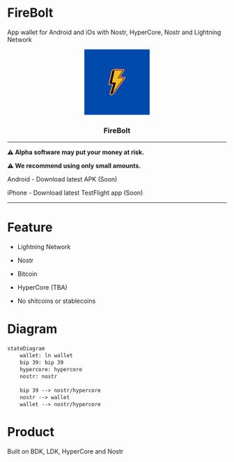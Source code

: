# FireBolt

App wallet for Android  and iOs with Nostr, HyperCore, Nostr and Lightning Network 

<p align="center">
  <a href="https://github.com/AreaLayer/FireBolt" title="AreaLayer">
    <img alt="FireBolt" src="./src/assets/firebolt_logo_readme.png" width="150"></img>
  </a>
</p>

<h3 align="center">FireBolt</h3>


---

**⚠️ Alpha software may put your money at risk.**

**⚠️ We recommend using only small amounts.**

 Android - Download latest APK (Soon)

iPhone - Download latest TestFlight app (Soon)

---


# Feature

- Lightning Network

- Nostr

- Bitcoin

- HyperCore (TBA)

- No shitcoins or stablecoins

# Diagram

```mermaid
stateDiagram
    wallet: ln wallet
    bip 39: bip 39
    hypercore: hypercore
    nostr: nostr

    bip 39 --> nostr/hypercore
    nostr --> wallet
    wallet --> nostr/hypercore
```

# Product

Built on BDK, LDK, HyperCore and Nostr
